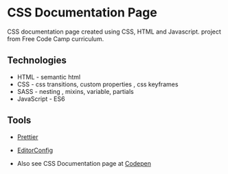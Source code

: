 # CSS Documentation Page

CSS documentation page created using CSS, HTML and Javascript. project from Free Code Camp curriculum.

## Technologies

- HTML - semantic html
- CSS - css transitions, custom properties , css keyframes
- SASS - nesting , mixins, variable, partials
- JavaScript - ES6

## Tools

- [Prettier](https://prettier.io/)
- [EditorConfig](https://editorconfig.org/)

- Also see CSS Documentation page at [Codepen](https://codepen.io/raythompweb/pen/RYmjWw)
